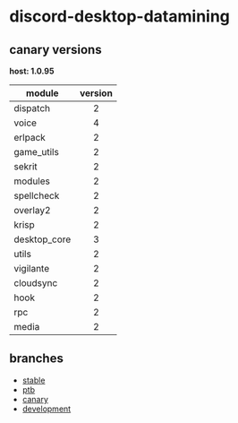 # discord-desktop-datamining

## canary versions

**host: 1.0.95**

| module | version |
| ------ | :-----: |
| dispatch | 2 |
| voice | 4 |
| erlpack | 2 |
| game_utils | 2 |
| sekrit | 2 |
| modules | 2 |
| spellcheck | 2 |
| overlay2 | 2 |
| krisp | 2 |
| desktop_core | 3 |
| utils | 2 |
| vigilante | 2 |
| cloudsync | 2 |
| hook | 2 |
| rpc | 2 |
| media | 2 |

## branches

- [stable](https://github.com/OpenAsar/discord-desktop-datamining/tree/stable)
- [ptb](https://github.com/OpenAsar/discord-desktop-datamining/tree/ptb)
- [canary](https://github.com/OpenAsar/discord-desktop-datamining/tree/canary)
- [development](https://github.com/OpenAsar/discord-desktop-datamining/tree/development)